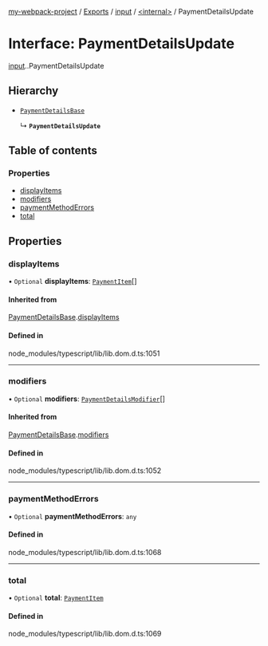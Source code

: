 [my-webpack-project](../README.md) / [Exports](../modules.md) / [input](../modules/input.md) / [<internal\>](../modules/input._internal_.md) / PaymentDetailsUpdate

# Interface: PaymentDetailsUpdate

[input](../modules/input.md).[<internal>](../modules/input._internal_.md).PaymentDetailsUpdate

## Hierarchy

- [`PaymentDetailsBase`](input._internal_.PaymentDetailsBase.md)

  ↳ **`PaymentDetailsUpdate`**

## Table of contents

### Properties

- [displayItems](input._internal_.PaymentDetailsUpdate.md#displayitems)
- [modifiers](input._internal_.PaymentDetailsUpdate.md#modifiers)
- [paymentMethodErrors](input._internal_.PaymentDetailsUpdate.md#paymentmethoderrors)
- [total](input._internal_.PaymentDetailsUpdate.md#total)

## Properties

### displayItems

• `Optional` **displayItems**: [`PaymentItem`](input._internal_.PaymentItem.md)[]

#### Inherited from

[PaymentDetailsBase](input._internal_.PaymentDetailsBase.md).[displayItems](input._internal_.PaymentDetailsBase.md#displayitems)

#### Defined in

node_modules/typescript/lib/lib.dom.d.ts:1051

___

### modifiers

• `Optional` **modifiers**: [`PaymentDetailsModifier`](input._internal_.PaymentDetailsModifier.md)[]

#### Inherited from

[PaymentDetailsBase](input._internal_.PaymentDetailsBase.md).[modifiers](input._internal_.PaymentDetailsBase.md#modifiers)

#### Defined in

node_modules/typescript/lib/lib.dom.d.ts:1052

___

### paymentMethodErrors

• `Optional` **paymentMethodErrors**: `any`

#### Defined in

node_modules/typescript/lib/lib.dom.d.ts:1068

___

### total

• `Optional` **total**: [`PaymentItem`](input._internal_.PaymentItem.md)

#### Defined in

node_modules/typescript/lib/lib.dom.d.ts:1069
